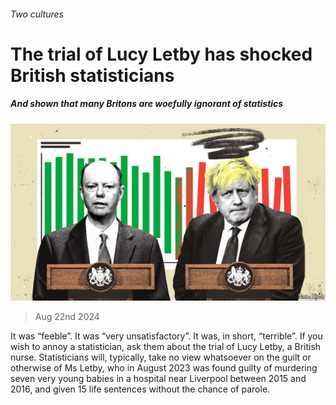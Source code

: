 ###### Two cultures

# The trial of Lucy Letby has shocked British statisticians 

##### And shown that many Britons are woefully ignorant of statistics 

![image](images/20240824_BRD002.jpg) 

> Aug 22nd 2024 

It was “feeble”. It was “very unsatisfactory”. It was, in short, “terrible”. If you wish to annoy a statistician, ask them about the trial of Lucy Letby, a British nurse. Statisticians will, typically, take no view whatsoever on the guilt or otherwise of Ms Letby, who in August 2023 was found guilty of murdering seven very young babies in a hospital near Liverpool between 2015 and 2016, and given 15 life sentences without the chance of parole. 

